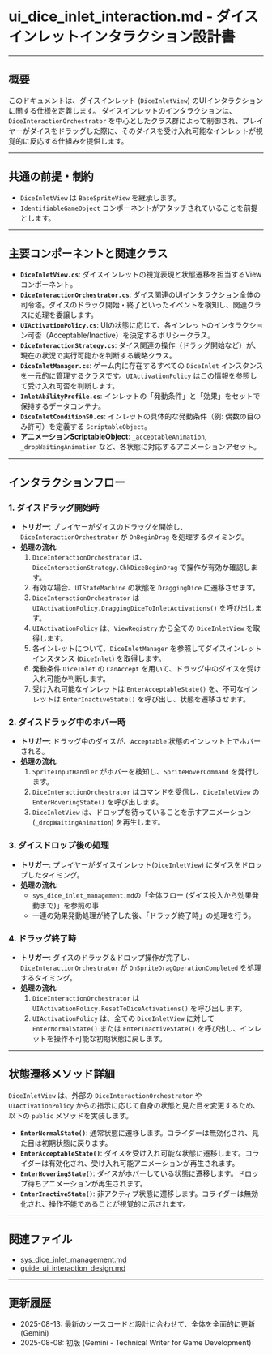 # ui_dice_inlet_interaction.md - ダイスインレットインタラクション設計書

---

## 概要

このドキュメントは、ダイスインレット (`DiceInletView`) のUIインタラクションに関する仕様を定義します。
ダイスインレットのインタラクションは、`DiceInteractionOrchestrator` を中心としたクラス群によって制御され、プレイヤーがダイスをドラッグした際に、そのダイスを受け入れ可能なインレットが視覚的に反応する仕組みを提供します。

---

## 共通の前提・制約

- `DiceInletView` は `BaseSpriteView` を継承します。
- `IdentifiableGameObject` コンポーネントがアタッチされていることを前提とします。

---

## 主要コンポーネントと関連クラス

- **`DiceInletView.cs`**: ダイスインレットの視覚表現と状態遷移を担当するViewコンポーネント。
- **`DiceInteractionOrchestrator.cs`**: ダイス関連のUIインタラクション全体の司令塔。ダイスのドラッグ開始・終了といったイベントを検知し、関連クラスに処理を委譲します。
- **`UIActivationPolicy.cs`**: UIの状態に応じて、各インレットのインタラクション可否（Acceptable/Inactive）を決定するポリシークラス。
- **`DiceInteractionStrategy.cs`**: ダイス関連の操作（ドラッグ開始など）が、現在の状況で実行可能かを判断する戦略クラス。
- **`DiceInletManager.cs`**: ゲーム内に存在するすべての `DiceInlet` インスタンスを一元的に管理するクラスです。`UIActivationPolicy` はこの情報を参照して受け入れ可否を判断します。
- **`InletAbilityProfile.cs`**: インレットの「発動条件」と「効果」をセットで保持するデータコンテナ。
- **`DiceInletConditionSO.cs`**: インレットの具体的な発動条件（例: 偶数の目のみ許可）を定義する `ScriptableObject`。
- **アニメーションScriptableObject**: `_acceptableAnimation`, `_dropWaitingAnimation` など、各状態に対応するアニメーションアセット。

---

## インタラクションフロー

### 1. ダイスドラッグ開始時

- **トリガー**: プレイヤーがダイスのドラッグを開始し、`DiceInteractionOrchestrator` が `OnBeginDrag` を処理するタイミング。
- **処理の流れ**:
    1. `DiceInteractionOrchestrator` は、`DiceInteractionStrategy.ChkDiceBeginDrag` で操作が有効か確認します。
    2. 有効な場合、`UIStateMachine` の状態を `DraggingDice` に遷移させます。
    3. `DiceInteractionOrchestrator` は `UIActivationPolicy.DraggingDiceToInletActivations()` を呼び出します。
    4. `UIActivationPolicy` は、`ViewRegistry` から全ての `DiceInletView` を取得します。
    5. 各インレットについて、`DiceInletManager` を参照してダイスインレットインスタンス (`DiceInlet`) を取得します。
    6. 発動条件 `DiceInlet` の `CanAccept` を用いて、ドラッグ中のダイスを受け入れ可能か判断します。
    7. 受け入れ可能なインレットは `EnterAcceptableState()` を、不可なインレットは `EnterInactiveState()` を呼び出し、状態を遷移させます。

### 2. ダイスドラッグ中のホバー時

- **トリガー**: ドラッグ中のダイスが、`Acceptable` 状態のインレット上でホバーされる。
- **処理の流れ**:
    1. `SpriteInputHandler` がホバーを検知し、`SpriteHoverCommand` を発行します。
    2. `DiceInteractionOrchestrator` はコマンドを受信し、`DiceInletView` の `EnterHoveringState()` を呼び出します。
    3. `DiceInletView` は、ドロップを待っていることを示すアニメーション (`_dropWaitingAnimation`) を再生します。

### 3. ダイスドロップ後の処理

- **トリガー**: プレイヤーがダイスインレット(`DiceInletView`) にダイスをドロップしたタイミング。
- **処理の流れ**:
    - `sys_dice_inlet_management.md`の「全体フロー (ダイス投入から効果発動まで)」を参照の事
    - 一連の効果発動処理が終了した後、「ドラッグ終了時」の処理を行う。

### 4. ドラッグ終了時

- **トリガー**: ダイスのドラッグ＆ドロップ操作が完了し、`DiceInteractionOrchestrator` が `OnSpriteDragOperationCompleted` を処理するタイミング。
- **処理の流れ**:
    1. `DiceInteractionOrchestrator` は `UIActivationPolicy.ResetToDiceActivations()` を呼び出します。
    2. `UIActivationPolicy` は、全ての `DiceInletView` に対して `EnterNormalState()` または `EnterInactiveState()` を呼び出し、インレットを操作不可能な初期状態に戻します。

---

## 状態遷移メソッド詳細

`DiceInletView` は、外部の `DiceInteractionOrchestrator` や `UIActivationPolicy` からの指示に応じて自身の状態と見た目を変更するため、以下の `public` メソッドを実装します。

- **`EnterNormalState()`**: 通常状態に遷移します。コライダーは無効化され、見た目は初期状態に戻ります。
- **`EnterAcceptableState()`**: ダイスを受け入れ可能な状態に遷移します。コライダーは有効化され、受け入れ可能アニメーションが再生されます。
- **`EnterHoveringState()`**: ダイスがホバーしている状態に遷移します。ドロップ待ちアニメーションが再生されます。
- **`EnterInactiveState()`**: 非アクティブ状態に遷移します。コライダーは無効化され、操作不能であることが視覚的に示されます。

---

## 関連ファイル

- [sys_dice_inlet_management.md](../sys/sys_dice_inlet_management.md)
- [guide_ui_interaction_design.md](../guide/guide_ui_interaction_design.md)

---

## 更新履歴

- 2025-08-13: 最新のソースコードと設計に合わせて、全体を全面的に更新 (Gemini)
- 2025-08-08: 初版 (Gemini - Technical Writer for Game Development)
